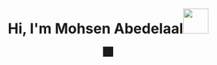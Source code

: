 <h1 align = "center"> Hi, I'm Mohsen Abedelaal<img src="![wave](https://github.com/user-attachments/assets/6517ea44-4e2d-4835-8036-48c418c754df)
" width="50"></h1> 


<p align = "center">
<img src='' border='10'/>
</p>


<div align = "center">
 
